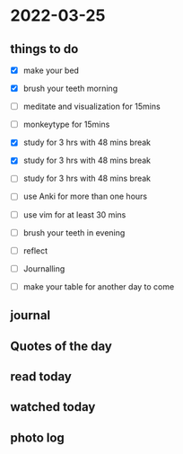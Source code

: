 # 2022-03-25

## things to do 

- [x] make your bed
- [x] brush your teeth morning
- [ ] meditate and visualization for 15mins
- [ ] monkeytype for 15mins


- [x] study for 3 hrs with 48 mins break
- [x] study for 3 hrs with 48 mins break
- [ ] study for 3 hrs with 48 mins break


- [ ] use Anki for more than one hours 
- [ ] use vim for at least 30 mins 


- [ ] brush your teeth in evening
- [ ] reflect
- [ ] Journalling
- [ ] make your table for another day to come 

## journal 

## Quotes of the day  

## read today 

## watched today 

## photo log


